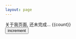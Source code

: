 ```yaml
---
layout: page
---
```


<!-- TODO:

个人信息页面, 使用 vite 组件

    头像
邮箱 secretx500
  鼠标特效

-->

<div>
  <div>
    关于我页面, 还未完成... {{count}}
  </div>
  <button @click="increment">increment</button>
</div>

<script setup>
import { ref } from 'vue'

const count = ref(0)
function increment() {
  count.value++;
}
</script>
